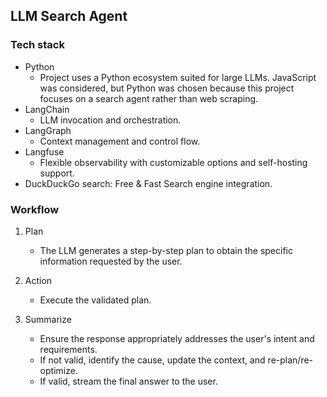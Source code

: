 ## LLM Search Agent

### Tech stack
- Python
    - Project uses a Python ecosystem suited for large LLMs. JavaScript was considered, but Python was chosen because this project focuses on a search agent rather than web scraping.  
- LangChain
    - LLM invocation and orchestration.  
- LangGraph
    - Context management and control flow.  
- Langfuse
    - Flexible observability with customizable options and self-hosting support.
- DuckDuckGo search: Free & Fast Search engine integration.   


### Workflow

1. Plan
    - The LLM generates a step-by-step plan to obtain the specific information requested by the user.

2. Action
    - Execute the validated plan.  

3. Summarize
    - Ensure the response appropriately addresses the user's intent and requirements.  
    - If not valid, identify the cause, update the context, and re-plan/re-optimize.  
    - If valid, stream the final answer to the user.  